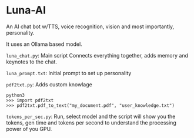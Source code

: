 # Luna-AI

An AI chat bot w/TTS, voice recognition, vision and most importantly, personality.

It uses an Ollama based model.

`luna_chat.py`:
Main script
Connects everything together, adds memory and keynotes to the chat.

`luna_prompt.txt`:
Initial prompt to set up personality

`pdf2txt.py`:
Adds custom knowlage
```
python3
>>> import pdf2txt
>>> pdf2txt.pdf_to_text("my_document.pdf", "user_knowledge.txt")
```

`tokens_per_sec.py`:
Run, select model and the script will show you the tokens, gen time and tokens per second to understand the processing power of you GPU.
